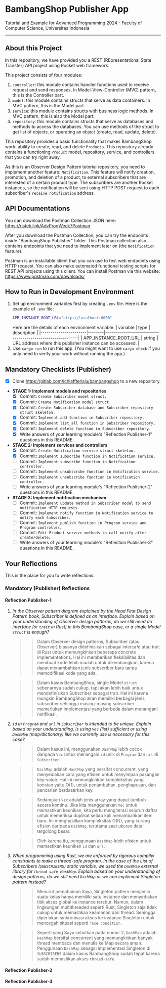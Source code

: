 # BambangShop Publisher App
Tutorial and Example for Advanced Programming 2024 - Faculty of Computer Science, Universitas Indonesia

---

## About this Project
In this repository, we have provided you a REST (REpresentational State Transfer) API project using Rocket web framework.

This project consists of four modules:
1.  `controller`: this module contains handler functions used to receive request and send responses.
    In Model-View-Controller (MVC) pattern, this is the Controller part.
2.  `model`: this module contains structs that serve as data containers.
    In MVC pattern, this is the Model part.
3.  `service`: this module contains structs with business logic methods.
    In MVC pattern, this is also the Model part.
4.  `repository`: this module contains structs that serve as databases and methods to access the databases.
    You can use methods of the struct to get list of objects, or operating an object (create, read, update, delete).

This repository provides a basic functionality that makes BambangShop work: ability to create, read, and delete `Product`s.
This repository already contains a functioning `Product` model, repository, service, and controllers that you can try right away.

As this is an Observer Design Pattern tutorial repository, you need to implement another feature: `Notification`.
This feature will notify creation, promotion, and deletion of a product, to external subscribers that are interested of a certain product type.
The subscribers are another Rocket instances, so the notification will be sent using HTTP POST request to each subscriber's `receive notification` address.

## API Documentations

You can download the Postman Collection JSON here: https://ristek.link/AdvProgWeek7Postman

After you download the Postman Collection, you can try the endpoints inside "BambangShop Publisher" folder.
This Postman collection also contains endpoints that you need to implement later on (the `Notification` feature).

Postman is an installable client that you can use to test web endpoints using HTTP request.
You can also make automated functional testing scripts for REST API projects using this client.
You can install Postman via this website: https://www.postman.com/downloads/

## How to Run in Development Environment
1.  Set up environment variables first by creating `.env` file.
    Here is the example of `.env` file:
    ```bash
    APP_INSTANCE_ROOT_URL="http://localhost:8000"
    ```
    Here are the details of each environment variable:
    | variable              | type   | description                                                |
    |-----------------------|--------|------------------------------------------------------------|
    | APP_INSTANCE_ROOT_URL | string | URL address where this publisher instance can be accessed. |
2.  Use `cargo run` to run this app.
    (You might want to use `cargo check` if you only need to verify your work without running the app.)

## Mandatory Checklists (Publisher)
-   [x] Clone https://gitlab.com/ichlaffterlalu/bambangshop to a new repository.
-   **STAGE 1: Implement models and repositories**
    -   [x] Commit: `Create Subscriber model struct.`
    -   [x] Commit: `Create Notification model struct.`
    -   [x] Commit: `Create Subscriber database and Subscriber repository struct skeleton.`
    -   [x] Commit: `Implement add function in Subscriber repository.`
    -   [x] Commit: `Implement list_all function in Subscriber repository.`
    -   [x] Commit: `Implement delete function in Subscriber repository.`
    -   [x] Write answers of your learning module's "Reflection Publisher-1" questions in this README.
-   **STAGE 2: Implement services and controllers**
    -   [x] Commit: `Create Notification service struct skeleton.`
    -   [x] Commit: `Implement subscribe function in Notification service.`
    -   [ ] Commit: `Implement subscribe function in Notification controller.`
    -   [ ] Commit: `Implement unsubscribe function in Notification service.`
    -   [ ] Commit: `Implement unsubscribe function in Notification controller.`
    -   [ ] Write answers of your learning module's "Reflection Publisher-2" questions in this README.
-   **STAGE 3: Implement notification mechanism**
    -   [ ] Commit: `Implement update method in Subscriber model to send notification HTTP requests.`
    -   [ ] Commit: `Implement notify function in Notification service to notify each Subscriber.`
    -   [ ] Commit: `Implement publish function in Program service and Program controller.`
    -   [ ] Commit: `Edit Product service methods to call notify after create/delete.`
    -   [ ] Write answers of your learning module's "Reflection Publisher-3" questions in this README.

## Your Reflections
This is the place for you to write reflections:

### Mandatory (Publisher) Reflections

#### Reflection Publisher-1
1. *In the Observer pattern diagram explained by the Head First Design Pattern book, Subscriber is defined as an interface. Explain based on your understanding of Observer design patterns, do we still need an interface (or `trait` in Rust) in this BambangShop case, or a single Model `struct` is enough?*

    >>Dalam Observer design patterns, Subscriber (atau Observer) biasanya didefinisikan sebagai intercafe atau trait di Rust untuk memungkinkan beberapa concrete implementations. Hal ini memberikan fleksibilitas dan membuat kode lebih mudah untuk dikembangkan, karena dapat menambahkan jenis subscriber baru tanpa memodifikasi kode yang ada.

    >>Dalam kasus BambangShop, single Model `struct` sebenarnya sudah cukup, tapi akan lebih baik untuk mendefinisikan Subscriber sebagai trait. Hal ini karena mungkin BambangShop akan memiliki berbagai jenis subscriber sehingga masing-masing subscriber memerlukan implementasi yang berbeda dalam menangani notifikasi.

2. *`id` in `Program` and `url` in `Subscriber` is intended to be unique. Explain based on your understanding, is using `Vec` (list) sufficient or using `DashMap` (map/dictionary) like we currently use is necessary for this case?*

    >>Dalam kasus ini, menggunakan `DashMap` lebih cocok daripada `Vec` untuk menangani `id` unik di `Program` dan `url` di `Subscriber`.
    
    >>`DashMap` adalah `HashMap` yang bersifat concurrent, yang menyediakan cara yang efisien untuk menyimpan pasangan key-value. Hal ini memungkinkan kompleksitas yang konstan yaitu O(1), untuk penambahan, penghapusan, dan pencarian berdasarkan key.
    
    >>Sedangkan `Vec` adalah jenis array yang dapat tumbuh secara kontinu. Jika kita menggunakan `Vec` untuk memastikan keunikan, kita perlu mengiterasi seluruh daftar untuk memeriksa duplikat setiap kali menambahkan item baru. Ini menghasilkan kompleksitas O(N), yang kurang efisien daripada `DashMap`, terutama saat ukuran data tergolong besar.
    
    >>Oleh karena itu, penggunaan `DashMap` lebih efisien untuk memastikan keunikan `id` dan `url`.

3. *When programming using Rust, we are enforced by rigorous compiler constraints to make a thread-safe program. In the case of the List of Subscribers (`SUBSCRIBERS`) static variable, we used the `DashMap` external library for `thread safe HashMap`. Explain based on your understanding of design patterns, do we still need `DashMap` or we can implement Singleton pattern instead?*

	>>Menurut pemahaman Saya, Singleton pattern menjamin suatu kelas hanya memiliki satu instance dan menyediakan titik akses global ke instance tersbut. Namun, dalam lingkungan multithreaded seperti Rust, Singleton saja tidak cukup untuk memastikan keamanan dari thread. Sehingga diperlukan sinkronisasi akses ke instance Singleton untuk mencegah situasi seperti `race condition`.

	>>Seperti yang Saya sebutkan pada nomor 2, `DashMap` adalah `HashMap` bersifat concurrent yang memungkinkan banyak thread membaca dan menulis ke Map secara aman. Penggunaan `DashMap` sebagai implementasi Singleton di `SUBSCRIBERS` dalam kasus BambangShop sudah tepat karena sudah memastikan akses `thread-safe`.

#### Reflection Publisher-2

#### Reflection Publisher-3